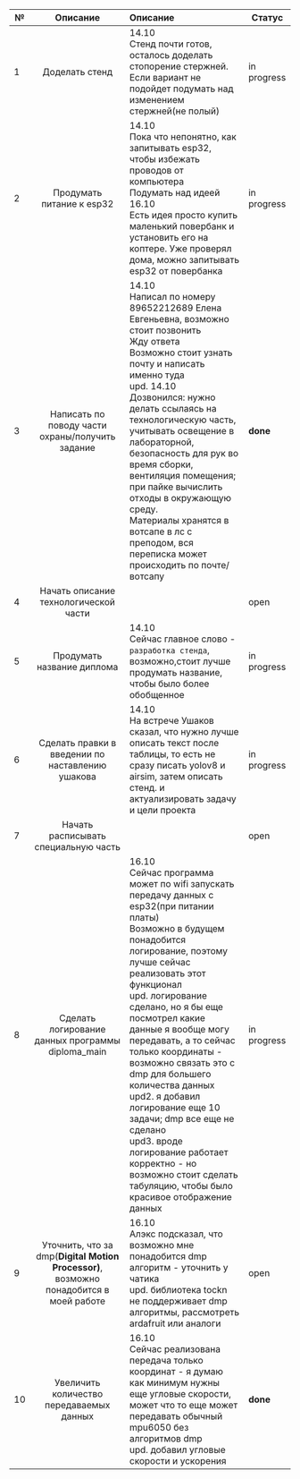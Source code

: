 | № |                                                         Описание                                                         | Описание                                                                                                                                                                                                                                                                                                                                                                                                                                                                                                                                                                                                                                                                                                                                                                                                                                                                                                                                                                                                                 | Статус |
| ---- | :---------------------------------------------------------------------------------------------------------------------------------: | :--------------------------------------------------------------------------------------------------------------------------------------------------------------------------------------------------------------------------------------------------------------------------------------------------------------------------------------------------------------------------------------------------------------------------------------------------------------------------------------------------------------------------------------------------------------------------------------------------------------------------------------------------------------------------------------------------------------------------------------------------------------------------------------------------------------------------------------------------------------------------------------------------------------------------------------------------------------------------------------------------------------------------------- | -------------- |
| 1  |                                                    Доделать стенд                                                    | 14.10<br />Стенд почти готов, осталось доделать стопорение стержней.<br />Если вариант не подойдет подумать над изменением стержней(не полый)                                                                                                                                                                                                                                                                                                                                                                                                                                                                                                                                                                                                                                                                                                                                                                          | in progress  |
| 2  |                                            Продумать питание к esp32                                            | 14.10<br />Пока что непонятно, как запитывать esp32, чтобы избежать проводов от компьютера<br />Подумать над идеей<br />16.10 <br />Есть идея просто купить маленький повербанк и установить его на коптере. Уже проверял дома, можно запитывать esp32 от повербанка                                                                                                                                                                                                                                                                                                                                                                                                                                                                                                                                                                        | in progress  |
| 3  |                    Написать по поводу части охраны/получить задание                    | 14.10<br />Написал по номеру 89652212689 Елена Евгеньевна, возможно стоит позвонить<br />Жду ответа<br />Возможно стоит узнать почту и написать именно туда<br />upd. 14.10 <br />Дозвонился: нужно делать ссылаясь на технологическую часть, учитывать освещение в лабораторной, безопасность для рук во время сборки, вентиляция помещения; при пайке вычислить отходы в окружающую среду. <br />Материалы хранятся в вотсапе в лс с преподом, вся переписка может происходить по почте/вотсапу                                                                                                                                                              | **done**     |
| 4  |                              Начать описание технологической части                              |                                                                                                                                                                                                                                                                                                                                                                                                                                                                                                                                                                                                                                                                                                                                                                                                                                                                                                                                                                                                                                  | open         |
| 5  |                                        Продумать название диплома                                        | 14.10<br />Сейчас главное слово - `разработка стенда`, возможно,стоит лучше продумать название, чтобы было более обобщенное                                                                                                                                                                                                                                                                                                                                                                                                                                                                                                                                                                                                                                                                                                                                                                                                         | in progress  |
| 6  |                    Сделать правки в введении по наставлению ушакова                    | 14.10<br />На встрече Ушаков сказал, что нужно лучше описать текст после таблицы, то есть не сразу писать yolov8 и airsim, затем описать стенд. и актуализировать задачу и цели проекта                                                                                                                                                                                                                                                                                                                                                                                                                                                                                                                                                                                                                                                                                                         | in progress  |
| 7  |                               Начать расписывать специальную часть                               |                                                                                                                                                                                                                                                                                                                                                                                                                                                                                                                                                                                                                                                                                                                                                                                                                                                                                                                                                                                                                                  | open         |
| 8  |                        Сделать логирование данных программы diploma_main                        | 16.10<br />Сейчас программа может по wifi запускать передачу данных с esp32(при питании платы)<br />Возможно в будущем понадобится логирование, поэтому лучше сейчас реализовать этот функционал<br />upd. логирование сделано, но я бы еще посмотрел какие данные я вообще могу передавать, а то сейчас только координаты - возможно связать это с dmp для большего количества данных<br />upd2. я добавил логирование еще 10 задачи; dmp все еще не сделано<br />upd3. вроде логирование работает корректно - но возможно стоит сделать табуляцию, чтобы было красивое отображение данных | in progress  |
| 9  | Уточнить, что за dmp(**Digital Motion Processor)**, возможно понадобится в моей работе | 16.10<br />Алэкс подсказал, что возможно мне понадобится dmp алгоритм - уточнить у чатика<br />upd. библиотека tockn не поддерживает dmp алгоритмы, рассмотреть ardafruit или аналоги                                                                                                                                                                                                                                                                                                                                                                                                                                                                                                                                                                                                                                                                                                                        | open         |
| 10 |                           Увеличить количество передаваемых данных                           | 16.10<br />Сейчас реализована передача только координат - я думаю как минимум нужны еще угловые скорости, может что то еще может передавать обычный mpu6050 без алгоритмов dmp<br />upd. добавил угловые скорости и ускорения                                                                                                                                                                                                                                                                                                                                                                                                                                                                                                                                                                                                                                     | **done**     |
